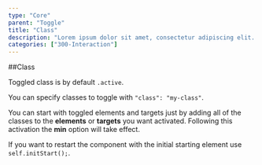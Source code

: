 ```yaml
---
type: "Core"
parent: "Toggle"
title: "Class"
description: "Lorem ipsum dolor sit amet, consectetur adipiscing elit. Nunc tempus laoreet leo sit amet iaculis."
categories: ["300-Interaction"]
---
```


##Class

Toggled class is by default `.active`.

You can specify classes to toggle with `"class": "my-class"`.

<demo>
  <demovanilla src="inline/core/toggle/class">
  </demovanilla>
</demo>

You can start with toggled elements and targets just by adding all of the classes to the **elements** or **targets** you want activated. Following this activation the **min** option will take
  effect.

If you want to restart the component with the initial starting element use `self.initStart();`.

<demo>
  <demovanilla src="inline/core/toggle/start">
  </demovanilla>
</demo>
